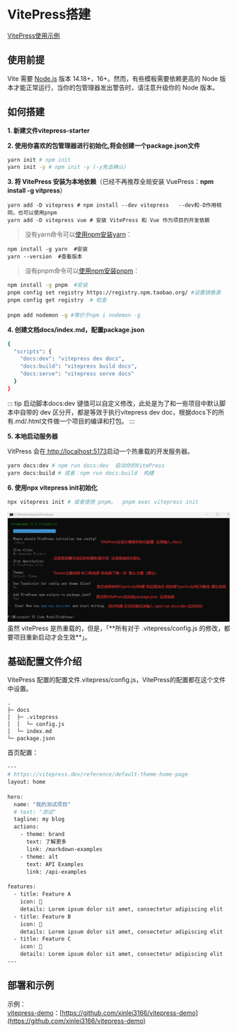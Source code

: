 # VitePress搭建
[VitePress使用示例](https://zhuanlan.zhihu.com/p/402505562)
## 使用前提
Vite 需要 [Node.js](https://nodejs.org/en/) 版本 14.18+，16+。然而，有些模板需要依赖更高的 Node 版本才能正常运行，当你的包管理器发出警告时，请注意升级你的 Node 版本。
## 如何搭建

**1. 新建文件vitepress-starter**

**2. 使用你喜欢的包管理器进行初始化,将会创建一个package.json文件**
```bash
yarn init # npm init
yarn init -y # npm init -y (-y免去确认)
```
**3. 将 VitePress 安装为本地依赖**（已经不再推荐全局安装 VuePress：**npm install -g vitpress**）
```shell
yarn add -D vitepress # npm install --dev vitepress   --dev和-D作用相同，也可以使用pnpm
yarn add -D vitepress vue # 安装 VitePress 和 Vue 作为项目的开发依赖
```
> 没有yarn命令可以[使用npm安装yarn](https://blog.csdn.net/weixin_40808668/article/details/122606543)：

```shell
npm install -g yarn  #安装
yarn --version  #查看版本
```
> 没有pnpm命令可以[使用npm安装pnpm](https://blog.csdn.net/weixin_40808668/article/details/127248755)：

```bash
npm install -g pnpm  #安装
pnpm config set registry https://registry.npm.taobao.org/ #设置镜像源
pnpm config get registry  # 检查

pnpm add nodemon -g #等价于npm i nodemon -g
```

**4. 创建文档docs/index.md，配置package.json**
```bash
{
  "scripts": {
    "docs:dev": "vitepress dev docs",
    "docs:build": "vitepress build docs",
    "docs:serve": "vitepress serve docs"
  }
}
```
::: tip
启动脚本docs:dev 键值可以自定义修改，此处是为了和一些项目中默认脚本中自带的 dev 区分开，都是等效于执行vitepress dev doc，根据docs下的所有.md/.html文件做一个项目的编译和打包。
:::

**5. 本地启动服务器**

VitPress 会在[ http://localhost:5173]()启动一个热重载的开发服务器。
```bash
yarn docs:dev # npm run docs:dev  启动你的VitePress
yarn docs:build # 或者：npm run docs:build  构建
```

**6. 使用npx vitepress init初始化**
```bash
npx vitepress init # 或者使用 pnpm。  pnpm exec vitepress init
```

<!-- ![](图片地址) -->
<!-- ![npx init说明](/img/guide/vitepress_npx_init.png) -->
<img src="/img/guide/vitepress_npx_init.png" data-fancybox="gallery"/>
虽然 vitePress 是热重载的，但是，「**所有对于 .vitepress/config.js 的修改，都要项目重新启动才会生效**」。

## 基础配置文件介绍
VitePress 配置的配置文件.vitepress/config.js，VitePress的配置都在这个文件中设置。
```
.
├─ docs
│  ├─ .vitepress
│  │  └─ config.js
│  └─ index.md
└─ package.json
```
首页配置：
```bash
---
# https://vitepress.dev/reference/default-theme-home-page
layout: home

hero:
  name: "我的测试项目"
  # text: "测试"
  tagline: my blog
  actions:
    - theme: brand
      text: 了解更多
      link: /markdown-examples
    - theme: alt
      text: API Examples
      link: /api-examples

features:
  - title: Feature A
    icon: 🚀
    details: Lorem ipsum dolor sit amet, consectetur adipiscing elit
  - title: Feature B
    icon: 🔨
    details: Lorem ipsum dolor sit amet, consectetur adipiscing elit
  - title: Feature C
    icon: 🌈
    details: Lorem ipsum dolor sit amet, consectetur adipiscing elit
---
```
## 部署和示例
示例：<br />[vitepress-demo](https://xinlei3166.github.io/vitepress-demo/)：[https://github.com/xinlei3166/vitepress-demo](https://github.com/xinlei3166/vitepress-demo)
